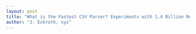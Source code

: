 ```yaml
---
layout: post
title: "What is the Fastest CSV Parser? Experiments with 1.4 Billion Rows"
author: "J. Eckroth, xyz"
---
```


